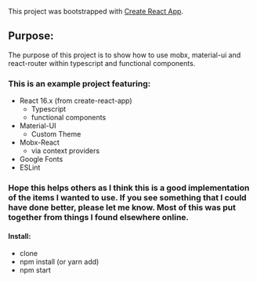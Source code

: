 This project was bootstrapped with [Create React App](https://github.com/facebook/create-react-app).

## Purpose:

The purpose of this project is to show how to use mobx, material-ui and react-router within typescript and functional components.

### This is an example project featuring:

- React 16.x (from create-react-app)
  - Typescript
  - functional components
- Material-UI
  - Custom Theme
- Mobx-React
  - via context providers
- Google Fonts
- ESLint

### Hope this helps others as I think this is a good implementation of the items I wanted to use. If you see something that I could have done better, please let me know. Most of this was put together from things I found elsewhere online.

#### Install:

- clone
- npm install (or yarn add)
- npm start
